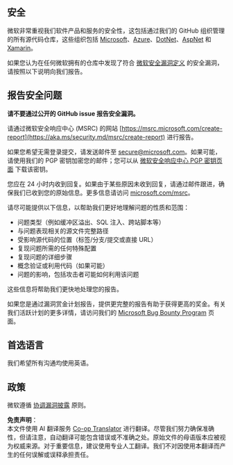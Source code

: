 <!--
CO_OP_TRANSLATOR_METADATA:
{
  "original_hash": "cc205495d4eace1fabcdee963024069f",
  "translation_date": "2025-05-06T17:33:14+00:00",
  "source_file": "SECURITY.md",
  "language_code": "zh"
}
-->
## 安全

微软非常重视我们软件产品和服务的安全性，这包括通过我们的 GitHub 组织管理的所有源代码仓库，这些组织包括 [Microsoft](https://github.com/Microsoft)、[Azure](https://github.com/Azure)、[DotNet](https://github.com/dotnet)、[AspNet](https://github.com/aspnet) 和 [Xamarin](https://github.com/xamarin)。

如果您认为在任何微软拥有的仓库中发现了符合 [微软安全漏洞定义](https://aka.ms/security.md/definition) 的安全漏洞，请按照以下说明向我们报告。

## 报告安全问题

**请不要通过公开的 GitHub issue 报告安全漏洞。**

请通过微软安全响应中心 (MSRC) 的网站 [https://msrc.microsoft.com/create-report](https://aka.ms/security.md/msrc/create-report) 进行报告。

如果您希望无需登录提交，请发送邮件至 [secure@microsoft.com](mailto:secure@microsoft.com)。如果可能，请使用我们的 PGP 密钥加密您的邮件；您可以从 [微软安全响应中心 PGP 密钥页面](https://aka.ms/security.md/msrc/pgp) 下载该密钥。

您应在 24 小时内收到回复。如果由于某些原因未收到回复，请通过邮件跟进，确保我们已收到您的原始信息。更多信息请访问 [microsoft.com/msrc](https://www.microsoft.com/msrc)。

请尽可能提供以下信息，以帮助我们更好地理解问题的性质和范围：

  * 问题类型（例如缓冲区溢出、SQL 注入、跨站脚本等）
  * 与问题表现相关的源文件完整路径
  * 受影响源代码的位置（标签/分支/提交或直接 URL）
  * 复现问题所需的任何特殊配置
  * 复现问题的详细步骤
  * 概念验证或利用代码（如果可能）
  * 问题的影响，包括攻击者可能如何利用该问题

这些信息将帮助我们更快地处理您的报告。

如果您是通过漏洞赏金计划报告，提供更完整的报告有助于获得更高的奖金。有关我们活跃计划的更多详情，请访问我们的 [Microsoft Bug Bounty Program](https://aka.ms/security.md/msrc/bounty) 页面。

## 首选语言

我们希望所有沟通均使用英语。

## 政策

微软遵循 [协调漏洞披露](https://aka.ms/security.md/cvd) 原则。

**免责声明**：  
本文件使用 AI 翻译服务 [Co-op Translator](https://github.com/Azure/co-op-translator) 进行翻译。尽管我们努力确保准确性，但请注意，自动翻译可能包含错误或不准确之处。原始文件的母语版本应被视为权威来源。对于重要信息，建议使用专业人工翻译。我们不对因使用本翻译而产生的任何误解或误释承担责任。